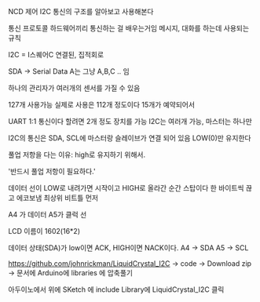 NCD 제어
I2C 통신의 구조를 알아보고 사용해본다

통신 프로토콜
하드웨어끼리 통신하는 걸 배우는거임
메시지, 대화를 하는데 사용되는 규칙


I2C = I스퀘어C
연결된, 집적회로

SDA
-> Serial Data   A는 그냥 A,B,C .. 임

하나의 관리자가 여러개의 센서를 가질 수 있음

127개 사용가능
실제로 사용은 112개 정도이다 15개가 예약되어서 

UART 1:1 통신이다 할려면 2개 정도 장치를 가능
I2C는 여러개 가능, 마스터는 하나만

I2C의 통신은 SDA, SCL에 마스터랑 슬레이브가 연결 되어 있음
LOW(0)만 유지한다

풀업 저항을 다는 이유:
high로 유지하기 위해서.

'반드시 풀업 저항이 필요하다.'

데이터 선이 LOW로 내려가면 시작이고 HIGH로 올라간 순간 스탑이다
한 바이트씩 끊고 에코보냄
최상위 비트틀 먼저 

A4 가 데이터 A5가 클럭 선

LCD 이름이 1602(16*2)

데이터 상태(SDA)가 low이면 ACK, HIGH이면 NACK이다.
A4 -> SDA
A5 -> SCL


https://github.com/johnrickman/LiquidCrystal_I2C -> code -> Download zip -> 문서에 Arduino에 libraries 에 압축풀기

아두이노에서  위에 SKetch 에 include Library에  LiquidCrystal_I2C 클릭
